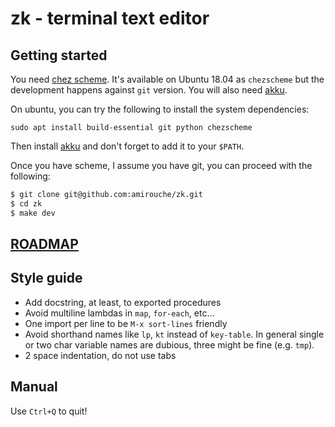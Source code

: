 # zk - terminal text editor

## Getting started

You need [chez scheme](https://github.com/cisco/chezscheme). It's
available on Ubuntu 18.04 as `chezscheme` but the development happens
against `git` version. You will also need [akku](http://akkuscm.org/).

On ubuntu, you can try the following to install the system
dependencies:

```
sudo apt install build-essential git python chezscheme
```

Then install [akku](https://akkuscm.org/) and don't forget to add it
to your `$PATH`.

Once you have scheme, I assume you have git, you can proceed with the
following:

```bash
$ git clone git@github.com:amirouche/zk.git
$ cd zk
$ make dev
```

## [ROADMAP](https://github.com/amirouche/zk/issues/3)

## Style guide

- Add docstring, at least, to exported procedures
- Avoid multiline lambdas in `map`, `for-each`, etc...
- One import per line to be `M-x sort-lines` friendly
- Avoid shorthand names like `lp`, `kt` instead of `key-table`. In
  general single or two char variable names are dubious, three might
  be fine (e.g. `tmp`).
- 2 space indentation, do not use tabs

## Manual

Use `Ctrl+Q` to quit!
